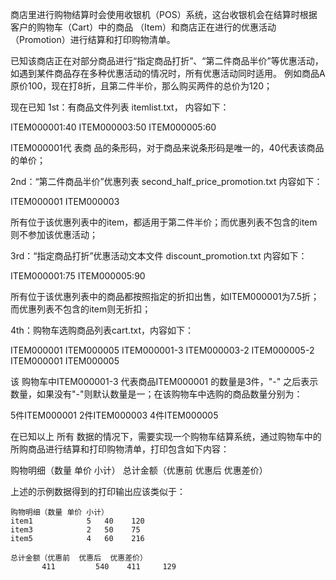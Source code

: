 商店里进行购物结算时会使用收银机（POS）系统，这台收银机会在结算时根据客户的购物车（Cart）中的商品 （Item）和商店正在进行的优惠活动
（Promotion）进行结算和打印购物清单。

已知该商店正在对部分商品进行“指定商品打折”、“第二件商品半价”等优惠活动，如遇到某件商品存在多种优惠活动的情况时，所有优惠活动同时适用。
例如商品A原价100，现在打8折，且第二件半价，那么购买两件的总价为120；

现在已知
1st：有商品文件列表  itemlist.txt， 内容如下：

ITEM000001:40
ITEM000003:50
ITEM000005:60

ITEM000001代 表商 品的条形码，对于商品来说条形码是唯一的，40代表该商品的单价；

2nd：“第二件商品半价”优惠列表 second_half_price_promotion.txt 内容如下：

ITEM000001
ITEM000003

所有位于该优惠列表中的item，都适用于第二件半价；而优惠列表不包含的item则不参加该优惠活动；

3rd：“指定商品打折”优惠活动文本文件 discount_promotion.txt 内容如下：

ITEM000001:75
ITEM000005:90

所有位于该优惠列表中的商品都按照指定的折扣出售，如ITEM000001为7.5折；而优惠列表不包含的item则无折扣；

4th：购物车选购商品列表cart.txt，内容如下：

ITEM000001
ITEM000005
ITEM000001-3
ITEM000003-2
ITEM000005-2
ITEM000001
ITEM000005

该 购物车中ITEM000001-3 代表商品ITEM000001 的数量是3件，"-" 之后表示数量，如果没有"-"则默认数量是一；在该购物车中选购的商品数量分别为：

5件ITEM000001
2件ITEM000003
4件ITEM000005

在已知以上 所有 数据的情况下，需要实现一个购物车结算系统，通过购物车中的所购商品进行结算和打印购物清单，打印包含如下内容：

购物明细（数量  单价  小计）
总计金额（优惠前  优惠后  优惠差价）

上述的示例数据得到的打印输出应该类似于：


    购物明细（数量 单价 小计）
    item1            5   40    120
    item3            2   50    75
    item5            4   60    216

    总计金额（优惠前  优惠后  优惠差价）
           411         540    411     129

